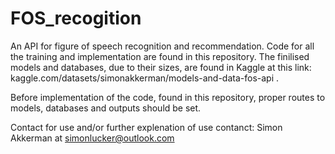 # FOS_recogition
An API for figure of speech recognition and recommendation.
Code for all the training and implementation are found in this repository.
The finilised models and databases, due to their sizes, are found in Kaggle at this link: kaggle.com/datasets/simonakkerman/models-and-data-fos-api .

Before implementation of the code, found in this repository, proper routes to models, databases and outputs should be set.

Contact for use and/or further explenation of use contanct:
Simon Akkerman at simonlucker@outlook.com


